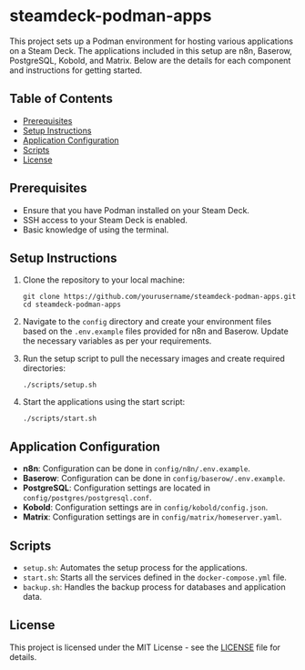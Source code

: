 # steamdeck-podman-apps

This project sets up a Podman environment for hosting various applications on a Steam Deck. The applications included in this setup are n8n, Baserow, PostgreSQL, Kobold, and Matrix. Below are the details for each component and instructions for getting started.

## Table of Contents

- [Prerequisites](#prerequisites)
- [Setup Instructions](#setup-instructions)
- [Application Configuration](#application-configuration)
- [Scripts](#scripts)
- [License](#license)

## Prerequisites

- Ensure that you have Podman installed on your Steam Deck.
- SSH access to your Steam Deck is enabled.
- Basic knowledge of using the terminal.

## Setup Instructions

1. Clone the repository to your local machine:
   ```
   git clone https://github.com/yourusername/steamdeck-podman-apps.git
   cd steamdeck-podman-apps
   ```

2. Navigate to the `config` directory and create your environment files based on the `.env.example` files provided for n8n and Baserow. Update the necessary variables as per your requirements.

3. Run the setup script to pull the necessary images and create required directories:
   ```
   ./scripts/setup.sh
   ```

4. Start the applications using the start script:
   ```
   ./scripts/start.sh
   ```

## Application Configuration

- **n8n**: Configuration can be done in `config/n8n/.env.example`.
- **Baserow**: Configuration can be done in `config/baserow/.env.example`.
- **PostgreSQL**: Configuration settings are located in `config/postgres/postgresql.conf`.
- **Kobold**: Configuration settings are in `config/kobold/config.json`.
- **Matrix**: Configuration settings are in `config/matrix/homeserver.yaml`.

## Scripts

- `setup.sh`: Automates the setup process for the applications.
- `start.sh`: Starts all the services defined in the `docker-compose.yml` file.
- `backup.sh`: Handles the backup process for databases and application data.

## License

This project is licensed under the MIT License - see the [LICENSE](LICENSE) file for details.